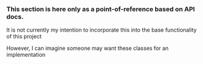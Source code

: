 ### This section is here only as a point-of-reference based on API docs.

It is not currently my intention to incorporate this into the base functionality of this project

However, I can imagine someone may want these classes for an implementation
